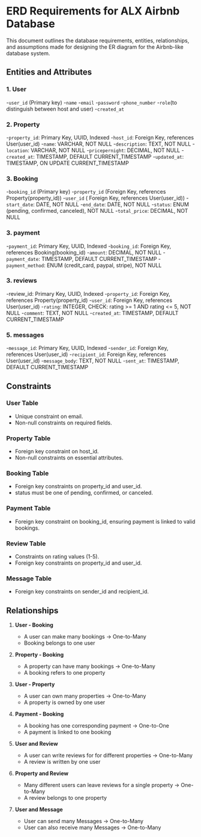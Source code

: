 # ERD Requirements for ALX Airbnb Database

This document outlines the database requirements, entities, relationships, and assumptions made for designing the ER diagram for the Airbnb-like database system.

## Entities and Attributes

### 1. User

-`user_id` (Primary key)
-`name`
-`email`
-`password`
-`phone_number`
-`role`(to distinguish between host and user)
-`created_at`

### 2. Property

-`property_id`: Primary Key, UUID, Indexed
-`host_id`: Foreign Key, references User(user_id)
-`name`: VARCHAR, NOT NULL
-`description`: TEXT, NOT NULL
-`location`: VARCHAR, NOT NULL
-`pricepernight`: DECIMAL, NOT NULL
-`created_at`: TIMESTAMP, DEFAULT CURRENT_TIMESTAMP
-`updated_at`: TIMESTAMP, ON UPDATE CURRENT_TIMESTAMP

### 3. Booking

-`booking_id` (Primary key)
-`property_id` (Foreign Key, references Property(property_id))
-`user_id` ( Foreign Key, references User(user_id))
-`start_date`: DATE, NOT NULL
-`end_date`: DATE, NOT NULL
-`status`: ENUM (pending, confirmed, canceled), NOT NULL
-`total_price`: DECIMAL, NOT NULL

### 3. payment

-`payment_id`: Primary Key, UUID, Indexed
-`booking_id`: Foreign Key, references Booking(booking_id)
-`amount`: DECIMAL, NOT NULL
-`payment_date`: TIMESTAMP, DEFAULT CURRENT_TIMESTAMP
-`payment_method`: ENUM (credit_card, paypal, stripe), NOT NULL

### 3. reviews

-review_id: Primary Key, UUID, Indexed
-`property_id`: Foreign Key, references Property(property_id)
-`user_id`: Foreign Key, references User(user_id)
-`rating`: INTEGER, CHECK: rating >= 1 AND rating <= 5, NOT NULL
-`comment`: TEXT, NOT NULL
-`created_at`: TIMESTAMP, DEFAULT CURRENT_TIMESTAMP

### 5. messages

-`message_id`: Primary Key, UUID, Indexed
-`sender_id`: Foreign Key, references User(user_id)
-`recipient_id`: Foreign Key, references User(user_id)
-`message_body`: TEXT, NOT NULL
-`sent_at`: TIMESTAMP, DEFAULT CURRENT_TIMESTAMP

## Constraints

### User Table

* Unique constraint on email.
* Non-null constraints on required fields.

### Property Table

* Foreign key constraint on host_id.
* Non-null constraints on essential attributes.

### Booking Table

* Foreign key constraints on property_id and user_id.
* status must be one of pending, confirmed, or canceled.

### Payment Table

* Foreign key constraint on booking_id, ensuring payment is linked to valid bookings.

### Review Table

* Constraints on rating values (1-5).
* Foreign key constraints on property_id and user_id.

### Message Table

* Foreign key constraints on sender_id and recipient_id.

## Relationships

1. **User - Booking**
    * A user can make many bookings → One-to-Many
    * Booking belongs to one user

2. **Property - Booking**
    * A property can have many bookings → One-to-Many
    * A booking refers to one property

3. **User - Property**
    * A user can own many properties → One-to-Many
    * A property is owned by one user

4. **Payment - Booking** 
    * A booking has one corresponding payment  → One-to-One
    * A payment is linked to one booking

5. **User and Review**
    * A user can write reviews for for different properties → One-to-Many
    * A review is written by one user

6. **Property and Review**
    * Many different users can leave reviews for a single property → One-to-Many
    * A review belongs to one property

7. **User and Message**
    * User can send many Messages → One-to-Many
    * User can also receive many Messages → One-to-Many